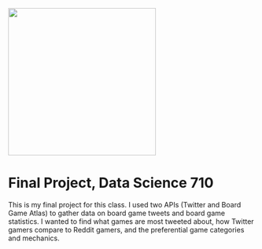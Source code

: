 <img src="https://datasciencedegree.wisconsin.edu/wp-content/themes/data-gulp/images/logo.svg" width="300">

# Final Project, Data Science 710

This is my final project for this class. I used two APIs (Twitter and Board Game Atlas) to gather data on board game tweets and board game statistics. I wanted to find what games are most tweeted about, how Twitter gamers compare to Reddit gamers, and the preferential game categories and mechanics.
